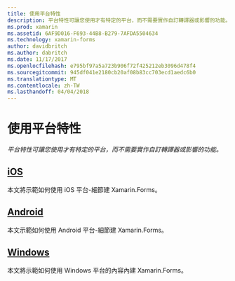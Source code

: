 ```yaml
---
title: 使用平台特性
description: 平台特性可讓您使用才有特定的平台，而不需要實作自訂轉譯器或影響的功能。
ms.prod: xamarin
ms.assetid: 6AF9D016-F693-44B8-B279-7AFDA5504634
ms.technology: xamarin-forms
author: davidbritch
ms.author: dabritch
ms.date: 11/17/2017
ms.openlocfilehash: e795bf97a5a723b906f72f425212eb3096d478f4
ms.sourcegitcommit: 945df041e2180cb20af08b83cc703ecd1aedc6b0
ms.translationtype: MT
ms.contentlocale: zh-TW
ms.lasthandoff: 04/04/2018
---
```

# <a name="consuming-platform-specifics"></a>使用平台特性

_平台特性可讓您使用才有特定的平台，而不需要實作自訂轉譯器或影響的功能。_

## <a name="iosiosmd"></a>[iOS](ios.md)

本文將示範如何使用 iOS 平台-細節建 Xamarin.Forms。

## <a name="androidandroidmd"></a>[Android](android.md)

本文示範如何使用 Android 平台-細節建 Xamarin.Forms。

## <a name="windowswindowsmd"></a>[Windows](windows.md)

本文將示範如何使用 Windows 平台的內容內建 Xamarin.Forms。
